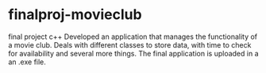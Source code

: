 # finalproj-movieclub
final project c++
Developed an application that manages the functionality of a movie club. Deals with different classes to store data,  with time to check for availability and several more things.
The final application is uploaded in a an .exe file.
